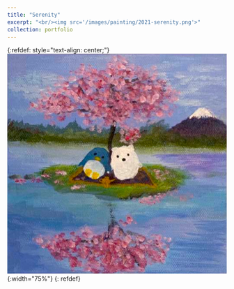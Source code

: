 ```yaml
---
title: "Serenity"
excerpt: "<br/><img src='/images/painting/2021-serenity.png'>"
collection: portfolio
---
```


{:refdef: style="text-align: center;"}
![Nature brings joy](/images/painting/2021-serenity.png){:width="75%"}
{: refdef}

<!-- This is an item in your portfolio. It can be have images or nice text. If you name the file .md, it will be parsed as markdown. If you name the file .html, it will be parsed as HTML.  -->
